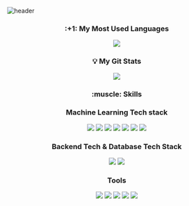 ![header](https://capsule-render.vercel.app/api?type=waving!&color=585858&height=200&section=header&text=Hello!-nl-I'm%20KunYoung%20Park&fontSize=40&fontColor=A4A4A4&fontAlign=85&fontAlignY=30&fontAlign=70&fontAlignY=50)

<h3 align="center">:+1: My Most Used Languages </h3>
<p align="center">
  <a href="https://github.com/kuuneeee">
    <img align="center" src="https://github-readme-stats.vercel.app/api/top-langs/?username=kuuneeee&layout=compact&show_icons=true&show_owner=true}&hide_title=true&theme=nord" />
  </a>
</p>
<h3 align="center">💡 My Git Stats </h3>
<p align="center">
  <a href="https://github.com/kuuneeee">
    <img align="center" src="https://github-readme-stats.vercel.app/api?username=kuuneeee&hide=false&hide_title=true&show_icons=true&include_all_commits=true&theme=nord" />
  </a>
</p>


<h3 align="center">:muscle: Skills</h3>
<h3 align="center">Machine Learning Tech stack</h3>
<p align="center">
  <img src="https://img.shields.io/badge/Python-3776AB?style=flat&logo=Python&logoColor=white"/> 
  <img src="https://img.shields.io/badge/Pytorch-EE4C2C?style=flat&logo=Pytorch&logoColor=white"/> 
  <img src="https://img.shields.io/badge/Numpy-013243?style=flat&logo=Numpy&logoColor=white"/> 
  <img src="https://img.shields.io/badge/Pandas-150458?style=flat&logo=Pandas&logoColor=white"/> 
  <img src="https://img.shields.io/badge/Scikitlearn-F7931E?style=flat&logo=scikitlearn&logoColor=white"/> 
  <img src="https://img.shields.io/badge/OpenCV-5C3EE8?style=flat&logo=OpenCV&logoColor=white"/>
  <img src="https://img.shields.io/badge/OpenAI-412991?style=flat&logo=openai&logoColor=white"/> 
</p>

<h3 align="center">Backend Tech & Database Tech Stack</h3>
<p align="center">
  <img src="https://img.shields.io/badge/FastAPI-009688?style=flat&logo=FastAPI&logoColor=white"/>
  <img src="https://img.shields.io/badge/MySQL-4479A1?style=flat&logo=MySQL&logoColor=white"/>
</p>

<h3 align="center">Tools</h3>
<p align="center">
  <img src="https://img.shields.io/badge/Wandb-FFBE00?style=flat&logo=weightsandbiases&logoColor=white"/>
  <img src="https://img.shields.io/badge/Streamlit-FF4B4B?style=flat&logo=Streamlit&logoColor=white"/>
  <img src="https://img.shields.io/badge/Voila-000000?style=flat&logo=Voila&logoColor=white"/>
  <img src="https://img.shields.io/badge/Docker-2496ED?style=flat&logo=docker&logoColor=white"/>
  <img src="https://img.shields.io/badge/git-F05032?style=flat&logo=git&logoColor=white"/>
</p>





<!--
**kuuneeee/kuuneeee** is a ✨ _special_ ✨ repository because its `README.md` (this file) appears on your GitHub profile.

Here are some ideas to get you started:

- 🔭 I’m currently working on ...
- 🌱 I’m currently learning ...
- 👯 I’m looking to collaborate on ...
- 🤔 I’m looking for help with ...
- 💬 Ask me about ...
- 📫 How to reach me: ...
- 😄 Pronouns: ...
- ⚡ Fun fact: ...
-->
